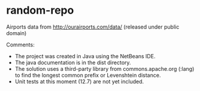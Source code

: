 # random-repo

Airports data from http://ourairports.com/data/ (released under public domain)


Comments:
- The project was created in Java using the NetBeans IDE.
- The java documentation is in the dist directory.
- The solution uses a third-party library from commons.apache.org (:lang) to find the longest common prefix or Levenshtein distance. 
- Unit tests at this moment (12.7) are not yet included.
